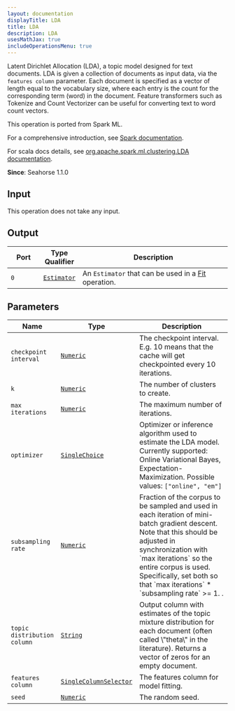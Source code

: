 ```yaml
---
layout: documentation
displayTitle: LDA
title: LDA
description: LDA
usesMathJax: true
includeOperationsMenu: true
---
```

Latent Dirichlet Allocation (LDA), a topic model designed for text documents. LDA is given a
collection of documents as input data, via the `features column` parameter. Each document is
specified as a vector of length equal to the vocabulary size, where each entry is the count
for the corresponding term (word) in the document. Feature transformers such as Tokenize and
Count Vectorizer can be useful for converting text to word count vectors.

This operation is ported from Spark ML.


For a comprehensive introduction, see
<a target="_blank" href="https://spark.apache.org/docs/1.6.0/ml-clustering.html#latent-dirichlet-allocation-lda">Spark documentation</a>.


For scala docs details, see
<a target="_blank" href="http://spark.apache.org/docs/1.6.0/api/scala/index.html#org.apache.spark.ml.clustering.LDA">org.apache.spark.ml.clustering.LDA documentation</a>.

**Since**: Seahorse 1.1.0

## Input

This operation does not take any input.

## Output


<table>
<thead>
<tr>
<th style="width:15%">Port</th>
<th style="width:15%">Type Qualifier</th>
<th style="width:70%">Description</th>
</tr>
</thead>
<tbody>
    <tr><td><code>0</code></td><td><code><a href="../classes/estimator.html">Estimator</a></code></td><td>An <code>Estimator</code> that can be used in a <a href="fit.html">Fit</a> operation.</td></tr>
</tbody>
</table>


## Parameters


<table class="table">
<thead>
<tr>
<th style="width:15%">Name</th>
<th style="width:15%">Type</th>
<th style="width:70%">Description</th>
</tr>
</thead>
<tbody>

<tr>
<td><code>checkpoint interval</code></td>
<td><code><a href="../parameter_types.html#numeric">Numeric</a></code></td>
<td>The checkpoint interval. E.g. 10 means that the cache will get checkpointed
every 10 iterations.</td>
</tr>

<tr>
<td><code>k</code></td>
<td><code><a href="../parameter_types.html#numeric">Numeric</a></code></td>
<td>The number of clusters to create.</td>
</tr>

<tr>
<td><code>max iterations</code></td>
<td><code><a href="../parameter_types.html#numeric">Numeric</a></code></td>
<td>The maximum number of iterations.</td>
</tr>

<tr>
<td><code>optimizer</code></td>
<td><code><a href="../parameter_types.html#single-choice">SingleChoice</a></code></td>
<td>Optimizer or inference algorithm used to estimate the LDA model. Currently supported:
Online Variational Bayes, Expectation-Maximization. Possible values: <code>["online", "em"]</code></td>
</tr>

<tr>
<td><code>subsampling rate</code></td>
<td><code><a href="../parameter_types.html#numeric">Numeric</a></code></td>
<td>Fraction of the corpus to be sampled and used in each iteration of mini-batch gradient
descent. Note that this should be adjusted in synchronization with `max iterations` so the
entire corpus is used. Specifically, set both so that `max iterations` * `subsampling rate`
>= 1.
.</td>
</tr>

<tr>
<td><code>topic distribution column</code></td>
<td><code><a href="../parameter_types.html#string">String</a></code></td>
<td>Output column with estimates of the topic mixture distribution for each document
(often called \"theta\" in the literature). Returns a vector of zeros for
an empty document.</td>
</tr>

<tr>
<td><code>features column</code></td>
<td><code><a href="../parameter_types.html#single-column-selector">SingleColumnSelector</a></code></td>
<td>The features column for model fitting.</td>
</tr>

<tr>
<td><code>seed</code></td>
<td><code><a href="../parameter_types.html#numeric">Numeric</a></code></td>
<td>The random seed.</td>
</tr>

</tbody>
</table>

